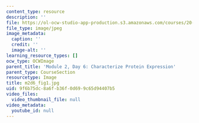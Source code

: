 ```yaml
---
content_type: resource
description: ''
file: https://ol-ocw-studio-app-production.s3.amazonaws.com/courses/20-109-laboratory-fundamentals-in-biological-engineering-spring-2010/9f6b75dc8a6fb36f0d699c65d94407b5_m2d6_fig1.jpg
file_type: image/jpeg
image_metadata:
  caption: ''
  credit: ''
  image-alt: ''
learning_resource_types: []
ocw_type: OCWImage
parent_title: 'Module 2, Day 6: Characterize Protein Expression'
parent_type: CourseSection
resourcetype: Image
title: m2d6_fig1.jpg
uid: 9f6b75dc-8a6f-b36f-0d69-9c65d94407b5
video_files:
  video_thumbnail_file: null
video_metadata:
  youtube_id: null
---
```

